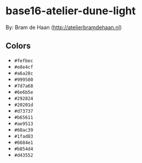 # base16-atelier-dune-light

By: Bram de Haan (http://atelierbramdehaan.nl)

## Colors

* `#fefbec`
* `#e8e4cf`
* `#a6a28c`
* `#999580`
* `#7d7a68`
* `#6e6b5e`
* `#292824`
* `#20201d`
* `#d73737`
* `#b65611`
* `#ae9513`
* `#60ac39`
* `#1fad83`
* `#6684e1`
* `#b854d4`
* `#d43552`
